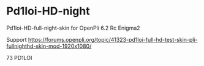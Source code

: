 # Pd1loi-HD-night
Pd1loi-HD-full-night-skin for OpenPli 6.2 Rc Enigma2

Support https://forums.openpli.org/topic/41323-pd1loi-full-hd-test-skin-pli-fullnighthd-skin-mod-1920x1080/

73 PD1LOI
